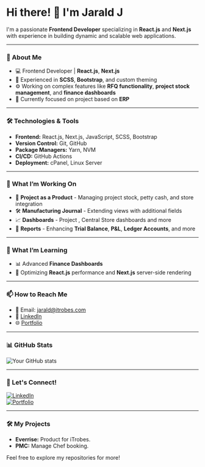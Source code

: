 # Hi there! 👋 I'm Jarald J  

I'm a passionate **Frontend Developer** specializing in **React.js** and **Next.js** with experience in building dynamic and scalable web applications.  

---

### 🚀 About Me  

- 💻 Frontend Developer | **React.js**, **Next.js**  
- 🎨 Experienced in **SCSS**, **Bootstrap**, and custom theming  
- ⚙️ Working on complex features like **RFQ functionality**, **project stock management**, and **finance dashboards**  
- 🚧 Currently focused on project based on **ERP**

---

### 🛠️ Technologies & Tools  

- **Frontend:** React.js, Next.js, JavaScript, SCSS, Bootstrap  
- **Version Control:** Git, GitHub  
- **Package Managers:** Yarn, NVM  
- **CI/CD:** GitHub Actions  
- **Deployment:** cPanel, Linux Server  

---

### 💼 What I’m Working On  

- 🧮 **Project as a Product** - Managing project stock, petty cash, and store integration  
- 🛠️ **Manufacturing Journal** - Extending views with additional fields  
- 📈 **Dashboards** - Project , Central Store dashboards  and more
- 📝 **Reports** - Enhancing **Trial Balance**, **P&L**, **Ledger Accounts**, and more  

---

### 🌱 What I’m Learning  

- 📊 Advanced **Finance Dashboards**  
- 🚀 Optimizing **React.js** performance and **Next.js** server-side rendering  

---

### 📫 How to Reach Me  

- 📧 Email: jarald@itrobes.com  
- 💼 [LinkedIn](https://www.linkedin.com/in/yourprofile)  
- 🌐 [Portfolio](https://yourportfolio.com)  

---

### 📊 GitHub Stats  

![Your GitHub stats](https://github-readme-stats.vercel.app/api?username=yourusername&show_icons=true&theme=radical)  

---

### 🔗 Let's Connect!  

[![LinkedIn](https://img.shields.io/badge/LinkedIn-blue?style=for-the-badge&logo=linkedin)](https://www.linkedin.com/in/yourprofile)  
[![Portfolio](https://img.shields.io/badge/Portfolio-green?style=for-the-badge&logo=google-chrome)](https://yourportfolio.com)  

---

### 🛠️ My Projects  

- **Everrise:** Product for iTrobes.  
- **PMC:** Manage Chef booking.  

Feel free to explore my repositories for more!  

